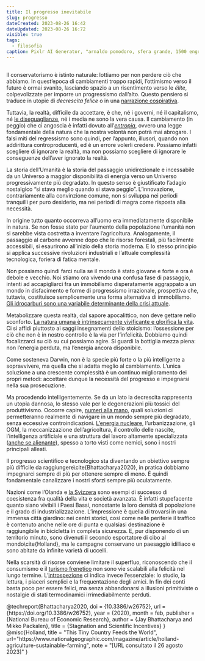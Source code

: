 ```yaml
---
title: Il progresso inevitabile
slug: progresso
dateCreated: 2023-08-26 16:42
dateUpdated: 2023-08-26 16:72
visible: true
tags:
  - filosofia
caption: Pixlr AI Generator, "arnaldo pomodoro, sfera grande, 1500 engraving style"
---
```


##

<span class="newthought">Il conservatorismo</span> è istinto naturale: lottiamo per non perdere ciò che abbiamo. In quest’epoca di cambiamenti troppo rapidi, l’ottimismo verso il futuro è ormai svanito, lasciando spazio a un risentimento verso le _élite_, colpevolizzate per imporre un progressismo dall’alto. Questo pensiero si traduce in utopie di _decrescita felice_ o in una [narrazione cospirativa](/notes/complottismo).

Tuttavia, la realtà, difficile da accettare, è che, né i governi, né il capitalismo, né [le diseguaglianze](/notes/eguaglianza), né i media ne sono la vera causa. Il cambiamento (in peggio) che ci angoscia è infatti dovuto all’[_entropia_](/notes/entropia), ovvero una legge fondamentale della natura che la nostra volontà non potrà mai abrogare. I falsi miti del regressismo sono quindi, per l’appunto, illusori, quando non addirittura controproducenti, ed è un errore volerli credere. Possiamo infatti scegliere di ignorare la realtà, ma non possiamo scegliere di ignorare le conseguenze dell’aver ignorato la realtà.

La storia dell’Umanità è la storia del passaggio unidirezionale e incessabile da un Universo a maggior disponibilità di energia verso un Universo progressivamente più degradato. In questo senso è giustificato l’adagio nostalgico “si stava meglio quando si stava peggio”. L’innovazione, contrariamente alla convinzione comune, non si sviluppa nei periodi tranquilli per puro desiderio, ma nei periodi di magra come risposta alla necessità.

In origine tutto quanto occorreva all’uomo era immediatamente disponibile in natura. Se non fosse stato per l’aumento della popolazione l’umanità non si sarebbe vista costretta a inventare l’agricoltura. Analogamente, il passaggio al carbone avvenne dopo che le risorse forestali, più facilmente accessibili, si esaurirono all’inizio della storia moderna. E lo stesso principio si applica successive rivoluzioni industriali e l’attuale complessità tecnologica, foriera di fatica mentale.

Non possiamo quindi farci nulla se il mondo è stato giovane e forte e ora è debole e vecchio. Noi stiamo ora vivendo una confusa fase di passaggio, intenti ad accapigliarci fra un immobilismo disperatamente aggrappato a un mondo in disfacimento e forme di progressismo irrazionale, prospettiva che, tuttavia, costituisce semplicemente una forma alternativa di immobilismo. [Gli idrocarburi sono una variabile determinante della crisi attuale](idrocarburi).

Metabolizzare questa realtà, dal sapore apocalittico, non deve gettare nello sconforto. [La natura umana è intrinsecamente vivificante e glorifica la vita](/notes/riverenza). Ci si affidi piuttosto ai saggi insegnamenti dello stoicismo: l’ossessione per ciò che non è in nostro controllo è la via per l’infelicità. Dobbiamo quindi focalizzarci su ciò su cui possiamo agire. Si guardi la bottiglia mezza piena: non l’energia perduta, ma l’energia ancora disponibile.

Come sosteneva Darwin, non è la specie più forte o la più intelligente a sopravvivere, ma quella che si adatta meglio al cambiamento. L’unica soluzione a una crescente complessità è un continuo miglioramento dei propri metodi: accettare dunque la necessità del progresso e impegnarsi nella sua prosecuzione.

Ma procedendo intelligentemente. Se da un lato la decrescita rappresenta un utopia dannosa, lo stesso vale per le degenerazioni più tossici del produttivismo. Occorre capire, [numeri alla mano](/notes/numeri), quali soluzioni ci permetteranno realmente di navigare in un mondo sempre più degradato, senza eccessive controindicazioni. [L’energia nucleare](/notes/nucleare), l’urbanizzazione, gli OGM, la meccanizzazione dell’agricoltura, il controllo delle nascite, l’intelligenza artificiale e una struttura del lavoro altamente specializzata ([anche se alienante](/notes/irrequietezza)), spesso a torto visti come nemici, sono i nostri principali alleati.

Il progresso scientifico e tecnologico sta diventando un obiettivo sempre più difficile da raggiungere\cite{Bhattacharya2020}, in pratica dobbiamo impegnarci sempre di più per ottenere sempre di meno. È quindi fondamentale canalizzare i nostri sforzi sempre più oculatamente.

Nazioni come l’Olanda e [la Svizzera](/notes/svizzera) sono esempi di successo di coesistenza fra qualità della vita e società avanzata. È infatti stupefacente quanto siano vivibili i Paesi Bassi, nonostante la loro densità di popolazione e il grado di industrializzazione. L’impressione è quella di trovarsi in una immensa città giardino: nei centri storici, così come nelle periferie il traffico è contenuto anche nelle ore di punta e qualsiasi destinazione è raggiungibile in bicicletta in completa sicurezza. E, pur disponendo di un territorio minuto, sono divenuti il secondo esportatore di cibo al mondo\cite{Holland}, ma le campagne conservano un paesaggio idilliaco e sono abitate da infinite varietà di uccelli.

Nella scarsità di risorse conviene limitare il superfluo, riconoscendo che il consumismo e il [turismo frenetico](/notes/turismo) non sono vie scalabili alla felicità nel lungo termine. L’[introspezione](/notes/introspezione) ci indica invece l’essenziale: lo studio, la lettura, i piaceri semplici e la frequentazione degli amici. In fin dei conti basta poco per essere felici, ma senza abbandonarsi a illusioni primitiviste o nostalgie di stati termodinamici irrimediabilmente perduti.

<bibliography>
@techreport{Bhattacharya2020,
  doi = {10.3386/w26752},
  url = {https://doi.org/10.3386/w26752},
  year = {2020},
  month = feb,
  publisher = {National Bureau of Economic Research},
  author = {Jay Bhattacharya and Mikko Packalen},
  title = {Stagnation and Scientific Incentives}
}
@misc{Holland,
   title = "This Tiny Country Feeds the World",
   url="https://www.nationalgeographic.com/magazine/article/holland-agriculture-sustainable-farming",
   note = "[URL consultato il 26 agosto 2023]"
}
</bibliography>
